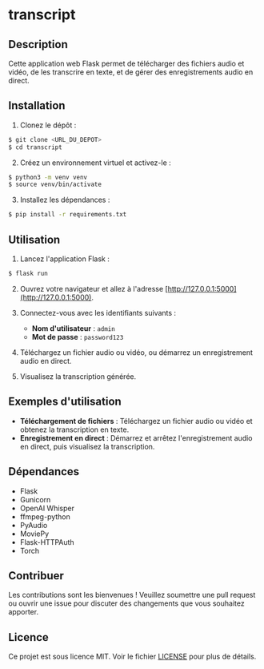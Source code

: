 # transcript

## Description

Cette application web Flask permet de télécharger des fichiers audio et vidéo, de les transcrire en texte, et de gérer des enregistrements audio en direct.

## Installation

1. Clonez le dépôt :

```bash
$ git clone <URL_DU_DEPOT>
$ cd transcript
```

2. Créez un environnement virtuel et activez-le :

```bash
$ python3 -m venv venv
$ source venv/bin/activate
```

3. Installez les dépendances :

```bash
$ pip install -r requirements.txt
```

## Utilisation

1. Lancez l'application Flask :

```bash
$ flask run
```

2. Ouvrez votre navigateur et allez à l'adresse [http://127.0.0.1:5000](http://127.0.0.1:5000).

3. Connectez-vous avec les identifiants suivants :
   - **Nom d'utilisateur** : `admin`
   - **Mot de passe** : `password123`

4. Téléchargez un fichier audio ou vidéo, ou démarrez un enregistrement audio en direct.

5. Visualisez la transcription générée.

## Exemples d'utilisation

- **Téléchargement de fichiers** : Téléchargez un fichier audio ou vidéo et obtenez la transcription en texte.
- **Enregistrement en direct** : Démarrez et arrêtez l'enregistrement audio en direct, puis visualisez la transcription.

## Dépendances

- Flask
- Gunicorn
- OpenAI Whisper
- ffmpeg-python
- PyAudio
- MoviePy
- Flask-HTTPAuth
- Torch

## Contribuer

Les contributions sont les bienvenues ! Veuillez soumettre une pull request ou ouvrir une issue pour discuter des changements que vous souhaitez apporter.

## Licence

Ce projet est sous licence MIT. Voir le fichier [LICENSE](LICENSE) pour plus de détails.